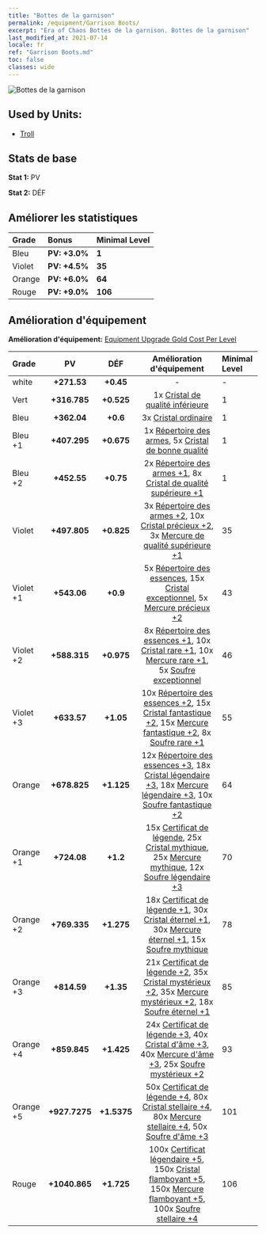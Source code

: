 ```yaml
---
title: "Bottes de la garnison"
permalink: /equipment/Garrison Boots/
excerpt: "Era of Chaos Bottes de la garnison. Bottes de la garnison"
last_modified_at: 2021-07-14
locale: fr
ref: "Garrison Boots.md"
toc: false
classes: wide
---
```


  ![Bottes de la garnison](/images/e/e_4094.png)

## Used by Units:

* [Troll](/fr/units/Troll/) 


## Stats de base
 **Stat 1:** PV

 **Stat 2:** DÉF

## Améliorer les statistiques

  |     Grade    |   Bonus | Minimal Level | 
  |:-------------|:--------|:--------------| 
  | Bleu | **PV: +3.0%** | **1** | 
  | Violet | **PV: +4.5%** | **35** | 
  | Orange | **PV: +6.0%** | **64** | 
  | Rouge | **PV: +9.0%** | **106** | 


## Amélioration d'équipement
 **Amélioration d'équipement:** [Equipment Upgrade Gold Cost Per Level](/equipment/EquipmentUpgradeCostPerLevel/) 

  |          Grade      | PV | DÉF | Amélioration d'équipement | Minimal Level |
  |:--------------------|:---------:|:---------:|:----------------:|:--------------|
  | white | **+271.53** | **+0.45** | - | - |
  | Vert | **+316.785** | **+0.525** | 1x [Cristal de qualité inférieure](/ItemsFR/mat_5/) | 1 |
  | Bleu | **+362.04** | **+0.6** | 3x [Cristal ordinaire](/ItemsFR/mat_11/) | 1 |
  | Bleu +1 | **+407.295** | **+0.675** | 1x [Répertoire des armes](/ItemsFR/mat_18/), 5x [Cristal de bonne qualité](/ItemsFR/mat_17/) | 1 |
  | Bleu +2 | **+452.55** | **+0.75** | 2x [Répertoire des armes +1](/ItemsFR/mat_25/), 8x [Cristal de qualité supérieure +1](/ItemsFR/mat_24/) | 1 |
  | Violet | **+497.805** | **+0.825** | 3x [Répertoire des armes +2](/ItemsFR/mat_32/), 10x [Cristal précieux +2](/ItemsFR/mat_31/), 3x [Mercure de qualité supérieure +1](/ItemsFR/mat_21/) | 35 |
  | Violet +1 | **+543.06** | **+0.9** | 5x [Répertoire des essences](/ItemsFR/mat_39/), 15x [Cristal exceptionnel](/ItemsFR/mat_38/), 5x [Mercure précieux +2](/ItemsFR/mat_28/) | 43 |
  | Violet +2 | **+588.315** | **+0.975** | 8x [Répertoire des essences +1](/ItemsFR/mat_46/), 10x [Cristal rare +1](/ItemsFR/mat_45/), 10x [Mercure rare +1](/ItemsFR/mat_42/), 5x [Soufre exceptionnel](/ItemsFR/mat_36/) | 46 |
  | Violet +3 | **+633.57** | **+1.05** | 10x [Répertoire des essences +2](/ItemsFR/mat_53/), 15x [Cristal fantastique +2](/ItemsFR/mat_52/), 15x [Mercure fantastique +2](/ItemsFR/mat_49/), 8x [Soufre rare +1](/ItemsFR/mat_43/) | 55 |
  | Orange | **+678.825** | **+1.125** | 12x [Répertoire des essences +3](/ItemsFR/mat_60/), 18x [Cristal légendaire +3](/ItemsFR/mat_59/), 18x [Mercure légendaire +3](/ItemsFR/mat_56/), 10x [Soufre fantastique +2](/ItemsFR/mat_50/) | 64 |
  | Orange +1 | **+724.08** | **+1.2** | 15x [Certificat de légende](/ItemsFR/mat_67/), 25x [Cristal mythique](/ItemsFR/mat_66/), 25x [Mercure mythique](/ItemsFR/mat_63/), 12x [Soufre légendaire +3](/ItemsFR/mat_57/) | 70 |
  | Orange +2 | **+769.335** | **+1.275** | 18x [Certificat de légende +1](/ItemsFR/mat_74/), 30x [Cristal éternel +1](/ItemsFR/mat_73/), 30x [Mercure éternel +1](/ItemsFR/mat_70/), 15x [Soufre mythique](/ItemsFR/mat_64/) | 78 |
  | Orange +3 | **+814.59** | **+1.35** | 21x [Certificat de légende +2](/ItemsFR/mat_81/), 35x [Cristal mystérieux +2](/ItemsFR/mat_80/), 35x [Mercure mystérieux +2](/ItemsFR/mat_77/), 18x [Soufre éternel +1](/ItemsFR/mat_71/) | 85 |
  | Orange +4 | **+859.845** | **+1.425** | 24x [Certificat de légende +3](/ItemsFR/mat_88/), 40x [Cristal d'âme +3](/ItemsFR/mat_87/), 40x [Mercure d'âme +3](/ItemsFR/mat_84/), 25x [Soufre mystérieux +2](/ItemsFR/mat_78/) | 93 |
  | Orange +5 | **+927.7275** | **+1.5375** | 50x [Certificat de légende +4](/ItemsFR/mat_95/), 80x [Cristal stellaire +4](/ItemsFR/mat_94/), 80x [Mercure stellaire +4](/ItemsFR/mat_91/), 50x [Soufre d'âme +3](/ItemsFR/mat_85/) | 101 |
  | Rouge | **+1040.865** | **+1.725** | 100x [Certificat légendaire +5](/ItemsFR/mat_102/), 150x [Cristal flamboyant +5](/ItemsFR/mat_101/), 150x [Mercure flamboyant +5](/ItemsFR/mat_98/), 100x [Soufre stellaire +4](/ItemsFR/mat_92/) | 106 |

